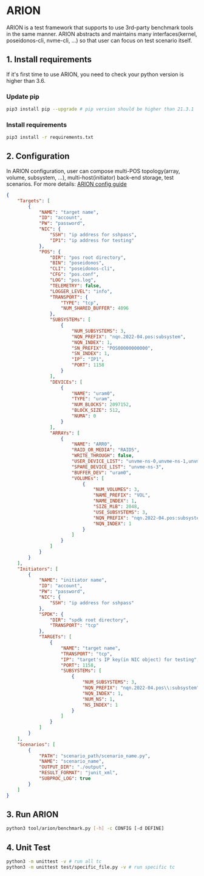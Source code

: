 # ARION

ARION is a test framework that supports to use 3rd-party benchmark tools in the same manner. ARION abstracts and maintains many interfaces(kernel, poseidonos-cli, nvme-cli, ...) so that user can focus on test scenario itself.



## 1. Install requirements

If it's first time to use ARION, you need to check your python version is higher than 3.6.

### Update pip
```bash
pip3 install pip --upgrade # pip version should be higher than 21.3.1
```

### Install requirements
```bash
pip3 install -r requirements.txt
```



## 2. Configuration

In ARION configuration, user can compose multi-POS topology(array, volume, subsystem, ...), multi-host(initiator) back-end storage, test scenarios. For more details: [ARION config guide](config/README.md)

```json
{
    "Targets": [
        {
            "NAME": "target name",
            "ID": "account",
            "PW": "password",
            "NIC": {
                "SSH": "ip address for sshpass",
                "IP1": "ip address for testing"
            },
            "POS": {
                "DIR": "pos root directory",
                "BIN": "poseidonos",
                "CLI": "poseidonos-cli",
                "CFG": "pos.conf",
                "LOG": "pos.log",
                "TELEMETRY": false,
                "LOGGER_LEVEL": "info",
                "TRANSPORT": {
                    "TYPE": "tcp",
                    "NUM_SHARED_BUFFER": 4096
                },
                "SUBSYSTEMs": [
                    {
                        "NUM_SUBSYSTEMS": 3,
                        "NQN_PREFIX": "nqn.2022-04.pos:subsystem",
                        "NQN_INDEX": 1,
                        "SN_PREFIX": "POS00000000000",
                        "SN_INDEX": 1,
                        "IP": "IP1",
                        "PORT": 1158
                    }
                ],
                "DEVICEs": [
                    {
                        "NAME": "uram0",
                        "TYPE": "uram",
                        "NUM_BLOCKS": 2097152,
                        "BLOCK_SIZE": 512,
                        "NUMA": 0
                    }
                ],
                "ARRAYs": [
                    {
                        "NAME": "ARR0",
                        "RAID_OR_MEDIA": "RAID5",
                        "WRITE_THROUGH": false,
                        "USER_DEVICE_LIST": "unvme-ns-0,unvme-ns-1,unvme-ns-2",
                        "SPARE_DEVICE_LIST": "unvme-ns-3",
                        "BUFFER_DEV": "uram0",
                        "VOLUMEs": [
                            {
                                "NUM_VOLUMES": 3,
                                "NAME_PREFIX": "VOL",
                                "NAME_INDEX": 1,
                                "SIZE_MiB": 2048,
                                "USE_SUBSYSTEMS": 3,
                                "NQN_PREFIX": "nqn.2022-04.pos:subsystem",
                                "NQN_INDEX": 1
                            }
                        ]
                    }
                ]
            }
        }
    ],
    "Initiators": [
        {
            "NAME": "initiator name",
            "ID": "account",
            "PW": "password",
            "NIC": {
                "SSH": "ip address for sshpass"
            },
            "SPDK": {
                "DIR": "spdk root directory",
                "TRANSPORT": "tcp"
            },
            "TARGETs": [
                {
                    "NAME": "target name",
                    "TRANSPORT": "tcp",
                    "IP": "target's IP key(in NIC object) for testing",
                    "PORT": 1158,
                    "SUBSYSTEMs": [
                        {
                            "NUM_SUBSYSTEMS": 3,
                            "NQN_PREFIX": "nqn.2022-04.pos\\:subsystem",
                            "NQN_INDEX": 1,
                            "NUM_NS": 1,
                            "NS_INDEX": 1
                        }
                    ]
                }
            ]
        }
    ],
    "Scenarios": [
        {
            "PATH": "scenario_path/scenario_name.py",
            "NAME": "scenario_name",
            "OUTPUT_DIR": "./output",
            "RESULT_FORMAT": "junit_xml",
            "SUBPROC_LOG": true
        }
    ]
}
```



## 3. Run ARION

```bash
python3 tool/arion/benchmark.py [-h] -c CONFIG [-d DEFINE]
```



## 4. Unit Test

```bash
python3 -m unittest -v # run all tc
python3 -m unittest test/specific_file.py -v # run specific tc
```
